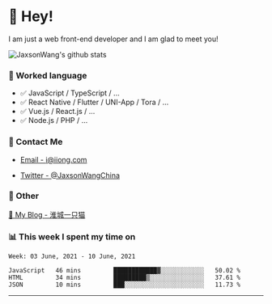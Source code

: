 # 👋 Hey!

I am just a web front-end developer and I am glad to meet you!

![JaxsonWang's github stats](https://github-readme-stats.vercel.app/api?username=JaxsonWang&&show_icons=true&&title_color=1abc9c&&icon_color=1abc9c)


### 📝 Worked language

- ✅ JavaScript / TypeScript / ...
- ✅ React Native / Flutter / UNI-App / Tora / ...
- ✅ Vue.js / React.js / ...
- ✅ Node.js / PHP / ...

### 📮 Contact Me

- [Email - i@iiong.com](mailto:i@iiong.com)

- [Twitter - @JaxsonWangChina](https://twitter.com/JaxsonWangChina)

### 🤪 Other

[📌 My Blog - 淮城一只猫](https://iiong.com)

### 📊 This week I spent my time on

<!--START_SECTION:waka-->
```text
Week: 03 June, 2021 - 10 June, 2021

JavaScript   46 mins         ████████████▓░░░░░░░░░░░░   50.02 % 
HTML         34 mins         █████████▒░░░░░░░░░░░░░░░   37.61 % 
JSON         10 mins         ███░░░░░░░░░░░░░░░░░░░░░░   11.73 % 
```
<!--END_SECTION:waka-->

---
